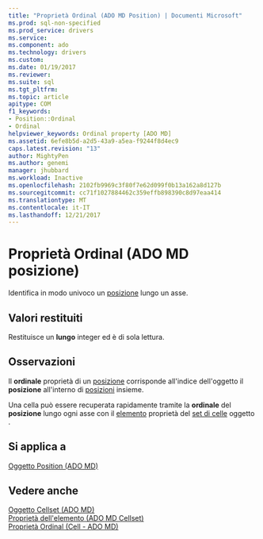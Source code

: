 ```yaml
---
title: "Proprietà Ordinal (ADO MD Position) | Documenti Microsoft"
ms.prod: sql-non-specified
ms.prod_service: drivers
ms.service: 
ms.component: ado
ms.technology: drivers
ms.custom: 
ms.date: 01/19/2017
ms.reviewer: 
ms.suite: sql
ms.tgt_pltfrm: 
ms.topic: article
apitype: COM
f1_keywords:
- Position::Ordinal
- Ordinal
helpviewer_keywords: Ordinal property [ADO MD]
ms.assetid: 6efe8b5d-a2d5-43a9-a5ea-f9244f8d4ec9
caps.latest.revision: "13"
author: MightyPen
ms.author: genemi
manager: jhubbard
ms.workload: Inactive
ms.openlocfilehash: 2102fb9969c3f80f7e62d099f0b13a162a8d127b
ms.sourcegitcommit: cc71f1027884462c359effb898390c8d97eaa414
ms.translationtype: MT
ms.contentlocale: it-IT
ms.lasthandoff: 12/21/2017
---
```

# <a name="ordinal-property-ado-md-position"></a>Proprietà Ordinal (ADO MD posizione)
Identifica in modo univoco un [posizione](../../../ado/reference/ado-md-api/position-object-ado-md.md) lungo un asse.  
  
## <a name="return-values"></a>Valori restituiti  
 Restituisce un **lungo** integer ed è di sola lettura.  
  
## <a name="remarks"></a>Osservazioni  
 Il **ordinale** proprietà di un [posizione](../../../ado/reference/ado-md-api/position-object-ado-md.md) corrisponde all'indice dell'oggetto il **posizione** all'interno di [posizioni](../../../ado/reference/ado-md-api/positions-collection-ado-md.md) insieme.  
  
 Una cella può essere recuperata rapidamente tramite la **ordinale** del **posizione** lungo ogni asse con il [elemento](../../../ado/reference/ado-md-api/item-property-ado-md-cellset.md) proprietà del [set di celle](../../../ado/reference/ado-md-api/cellset-object-ado-md.md) oggetto .  
  
## <a name="applies-to"></a>Si applica a  
 [Oggetto Position (ADO MD)](../../../ado/reference/ado-md-api/position-object-ado-md.md)  
  
## <a name="see-also"></a>Vedere anche  
 [Oggetto Cellset (ADO MD)](../../../ado/reference/ado-md-api/cellset-object-ado-md.md)   
 [Proprietà dell'elemento (ADO MD Cellset)](../../../ado/reference/ado-md-api/item-property-ado-md-cellset.md)   
 [Proprietà Ordinal (Cell - ADO MD)](../../../ado/reference/ado-md-api/ordinal-property-ado-md-cell.md)
